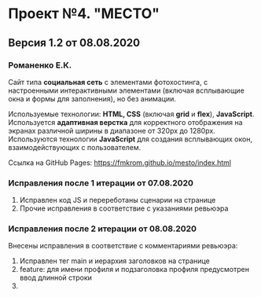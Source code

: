# Проект №4. "МЕСТО"
## Версия 1.2 от 08.08.2020

### Романенко Е.К.

Сайт типа **социальная сеть** с элементами фотохостинга, с настроенными интерактивными элементами (включая всплывающие окна и формы для заполнения), но без анимации.

Используемые технологии: **HTML, CSS** (включая **grid** и **flex**), **JavaScript**.
Используется **адаптивная верстка** для корректного отображения на экранах различной ширины в диапазоне от 320px до 1280px.
Используются технологии **JavaScript** для создания всплывающих окон, взаимодействующих с пользователем.

Ссылка на GitHub Pages: https://fmkrom.github.io/mesto/index.html

### Исправления после 1 итерации от 07.08.2020
1. Исправлен код JS и перереботаны сценарии на странице
2. Прочие исправления в соответствие с указаниями ревьюэра

### Исправления после 2 итерации от 08.08.2020
Внесены исправления в соответствие с комментариями ревьюэра:
1. Исправлен тег main и иерархия заголовков на странице
2. feature: для имени профиля и подзаголовка профиля предусмотрен ввод длинной строки
3. 
